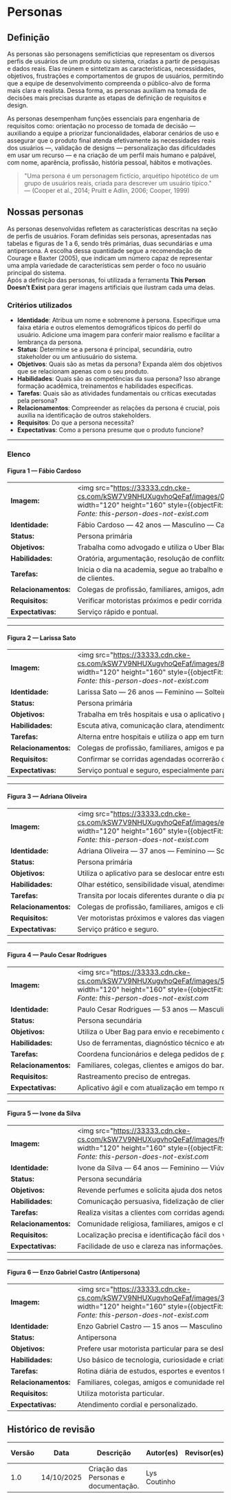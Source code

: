 # Personas

## Definição 

As personas são personagens semifictícias que representam os diversos perfis de usuários de um produto ou sistema, criadas a partir de pesquisas e dados reais. Elas reúnem e sintetizam as características, necessidades, objetivos, frustrações e comportamentos de grupos de usuários, permitindo que a equipe de desenvolvimento compreenda o público-alvo de forma mais clara e realista. Dessa forma, as personas auxiliam na tomada de decisões mais precisas durante as etapas de definição de requisitos e design.

As personas desempenham funções essenciais para engenharia de requisitos como: orientação no processo de tomada de decisão — auxiliando a equipe a priorizar funcionalidades, elaborar cenários de uso e assegurar que o produto final atenda efetivamente às necessidades reais dos usuários —, validação de designs — personalização das dificuldades em usar um recurso — e na criação de um perfil mais humano e palpável, com nome, aparência, profissão, história pessoal, hábitos e motivações.

> "Uma persona é um personagem fictício, arquétipo hipotético de um grupo de usuários reais, criada para descrever um usuário típico."  
> — (Cooper et al., 2014; Pruitt e Adlin, 2006; Cooper, 1999)

## Nossas personas

As personas desenvolvidas refletem as características descritas na seção de perfis de usuários. Foram definidas seis personas, apresentadas nas tabelas e figuras de 1 a 6, sendo três primárias, duas secundárias e uma antipersona. A escolha dessa quantidade segue a recomendação de Courage e Baxter (2005), que indicam um número capaz de representar uma ampla variedade de características sem perder o foco no usuário principal do sistema.  
Após a definição das personas, foi utilizada a ferramenta **This Person Doesn’t Exist** para gerar imagens artificiais que ilustram cada uma delas.

### Critérios utilizados

- **Identidade**: Atribua um nome e sobrenome à persona. Especifique uma faixa etária e outros elementos demográficos típicos do perfil do usuário. Adicione uma imagem para conferir maior realismo e facilitar a lembrança da persona.  
- **Status**: Determine se a persona é principal, secundária, outro stakeholder ou um antiusuário do sistema.  
- **Objetivos**: Quais são as metas da persona? Expanda além dos objetivos que se relacionam apenas com o seu produto.  
- **Habilidades**: Quais são as competências da sua persona? Isso abrange formação acadêmica, treinamentos e habilidades específicas.  
- **Tarefas**: Quais são as atividades fundamentais ou críticas executadas pela persona?  
- **Relacionamentos**: Compreender as relações da persona é crucial, pois auxilia na identificação de outros stakeholders.  
- **Requisitos**: Do que a persona necessita?  
- **Expectativas**: Como a persona presume que o produto funcione?

---

### Elenco

#### Figura 1 — Fábio Cardoso

|  |  |
|--|--|
| **Imagem:** | <img src="https://33333.cdn.cke-cs.com/kSW7V9NHUXugvhoQeFaf/images/0d4e9cafcf846343e347c8712eeab7f0ecfe81cf790fcd0b.jpeg" width="120" height="160" style={{objectFit: "cover", borderRadius: "6px"}} alt="Fábio Cardoso" />  <br/>*Fonte: this-person-does-not-exist.com* |
| **Identidade:** | Fábio Cardoso — 42 anos — Masculino — Casado — Ensino superior completo — Advogado |
| **Status:** | Persona primária |
| **Objetivos:** | Trabalha como advogado e utiliza o Uber Black para manter status e conforto sem custos de manutenção. |
| **Habilidades:** | Oratória, argumentação, resolução de conflitos e adaptabilidade. |
| **Tarefas:** | Inicia o dia na academia, segue ao trabalho e usa o Uber Black para reforçar uma imagem de sucesso diante de clientes. |
| **Relacionamentos:** | Colegas de profissão, familiares, amigos, admiradores e clientes. |
| **Requisitos:** | Verificar motoristas próximos e pedir corrida para reuniões. |
| **Expectativas:** | Serviço rápido e pontual. |

---

#### Figura 2 — Larissa Sato

|  |  |
|--|--|
| **Imagem:** | <img src="https://33333.cdn.cke-cs.com/kSW7V9NHUXugvhoQeFaf/images/8678b7c5c4bb6c087c52593ddf2a4afc05424ad70d864aec.jpeg" width="120" height="160" style={{objectFit: "cover", borderRadius: "6px"}} alt="Larissa Sato" />  <br/>*Fonte: this-person-does-not-exist.com* |
| **Identidade:** | Larissa Sato — 26 anos — Feminino — Solteira — Ensino superior completo — Enfermeira |
| **Status:** | Persona primária |
| **Objetivos:** | Trabalha em três hospitais e usa o aplicativo para deslocamento rápido e confortável em horários irregulares. |
| **Habilidades:** | Escuta ativa, comunicação clara, atendimento de urgência. |
| **Tarefas:** | Alterna entre hospitais e utiliza o app em turnos noturnos. |
| **Relacionamentos:** | Colegas de profissão, familiares, amigos e pacientes. |
| **Requisitos:** | Confirmar se corridas agendadas ocorrerão conforme previsto. |
| **Expectativas:** | Serviço pontual e seguro, especialmente para mulheres. |

---

#### Figura 3 — Adriana Oliveira

|  |  |
|--|--|
| **Imagem:** | <img src="https://33333.cdn.cke-cs.com/kSW7V9NHUXugvhoQeFaf/images/e09feb35ce9dc10bc5efa3f874811fb24b411184cc2ccfa1.jpeg" width="120" height="160" style={{objectFit: "cover", borderRadius: "6px"}} alt="Adriana Oliveira" />  <br/>*Fonte: this-person-does-not-exist.com* |
| **Identidade:** | Adriana Oliveira — 37 anos — Feminino — Solteira — Ensino superior completo — Fotógrafa freelancer |
| **Status:** | Persona primária |
| **Objetivos:** | Utiliza o aplicativo para se deslocar entre estúdios e locações de trabalho. |
| **Habilidades:** | Olhar estético, sensibilidade visual, atendimento ao cliente. |
| **Tarefas:** | Transita por locais diferentes durante o dia para sessões de fotos. |
| **Relacionamentos:** | Colegas de profissão, familiares, amigos e clientes. |
| **Requisitos:** | Ver motoristas próximos e valores das viagens. |
| **Expectativas:** | Serviço prático e seguro. |

---

#### Figura 4 — Paulo Cesar Rodrigues

|  |  |
|--|--|
| **Imagem:** | <img src="https://33333.cdn.cke-cs.com/kSW7V9NHUXugvhoQeFaf/images/50785d92644a6b2a90136e312c1dd60a83b25797845b91ed.jpeg" width="120" height="160" style={{objectFit: "cover", borderRadius: "6px"}} alt="Paulo Cesar Rodrigues" />  <br/>*Fonte: this-person-does-not-exist.com* |
| **Identidade:** | Paulo Cesar Rodrigues — 53 anos — Masculino — Casado — Ensino médio incompleto — Mecânico |
| **Status:** | Persona secundária |
| **Objetivos:** | Utiliza o Uber Bag para envio e recebimento de peças de oficina. |
| **Habilidades:** | Uso de ferramentas, diagnóstico técnico e atendimento ao cliente. |
| **Tarefas:** | Coordena funcionários e delega pedidos de peças via app. |
| **Relacionamentos:** | Familiares, colegas, clientes e amigos do bar. |
| **Requisitos:** | Rastreamento preciso de entregas. |
| **Expectativas:** | Aplicativo ágil e com atualização em tempo real. |

---

#### Figura 5 — Ivone da Silva

|  |  |
|--|--|
| **Imagem:** | <img src="https://33333.cdn.cke-cs.com/kSW7V9NHUXugvhoQeFaf/images/f6a4d66eb6a3089c37f2068b0c2047107666bace7e5dd68a.jpeg" width="120" height="160" style={{objectFit: "cover", borderRadius: "6px"}} alt="Ivone da Silva" />  <br/>*Fonte: this-person-does-not-exist.com* |
| **Identidade:** | Ivone da Silva — 64 anos — Feminino — Viúva — Ensino médio completo — Empreendedora |
| **Status:** | Persona secundária |
| **Objetivos:** | Revende perfumes e solicita ajuda dos netos para usar o app de corridas. |
| **Habilidades:** | Comunicação persuasiva, fidelização de clientes, memória para preferências. |
| **Tarefas:** | Realiza visitas a clientes com corridas agendadas pelos netos. |
| **Relacionamentos:** | Comunidade religiosa, familiares, amigos e clientes. |
| **Requisitos:** | Localização precisa e identificação fácil dos veículos. |
| **Expectativas:** | Facilidade de uso e clareza nas informações. |

---

#### Figura 6 — Enzo Gabriel Castro (Antipersona)

|  |  |
|--|--|
| **Imagem:** | <img src="https://33333.cdn.cke-cs.com/kSW7V9NHUXugvhoQeFaf/images/3a72e1a025dd30be139a976a5db4b207cd63961fec42a24d.jpeg" width="120" height="160" style={{objectFit: "cover", borderRadius: "6px"}} alt="Enzo Gabriel Castro" />  <br/>*Fonte: this-person-does-not-exist.com* |
| **Identidade:** | Enzo Gabriel Castro — 15 anos — Masculino — Solteiro — Ensino fundamental completo — Estudante |
| **Status:** | Antipersona |
| **Objetivos:** | Prefere usar motorista particular para se deslocar. |
| **Habilidades:** | Uso básico de tecnologia, curiosidade e criatividade. |
| **Tarefas:** | Rotina diária de estudos, esportes e eventos familiares. |
| **Relacionamentos:** | Familiares, colegas, amigos e comunidade religiosa. |
| **Requisitos:** | Utiliza motorista particular. |
| **Expectativas:** | Atendimento cordial e personalizado. |


## Histórico de revisão

| Versão | Data | Descrição | Autor(es) | Revisor(es) | Data da Revisão |
| -- | -- | -- | -- | -- | -- |
| 1.0 | 14/10/2025 | Criação das Personas e documentação.| Lys Coutinho  |   | 15/10/2025 |
